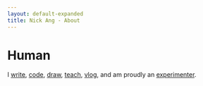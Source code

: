 ```yaml
---
layout: default-expanded
title: Nick Ang - About
---
```


# Human

I [write](https://nickang.com), [code](http://github.com/nickangtc), [draw](https://instagram.com/nickang_blog), [teach](https://www.youtube.com/channel/UCfGK7NLYK22y1ahCh6w9baw), [vlog](https://www.youtube.com/channel/UCfGK7NLYK22y1ahCh6w9baw), and am proudly an [experimenter](https://twitter.com/nickang/status/1239810379963867136).